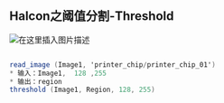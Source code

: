 ﻿## Halcon之阈值分割-Threshold


![在这里插入图片描述](https://i-blog.csdnimg.cn/direct/f14db4751abd450baf590cf659efae14.png)

```csharp

read_image (Image1, 'printer_chip/printer_chip_01')
* 输入：Image1,  128 ,255
* 输出：region
threshold (Image1, Region, 128, 255)
```

